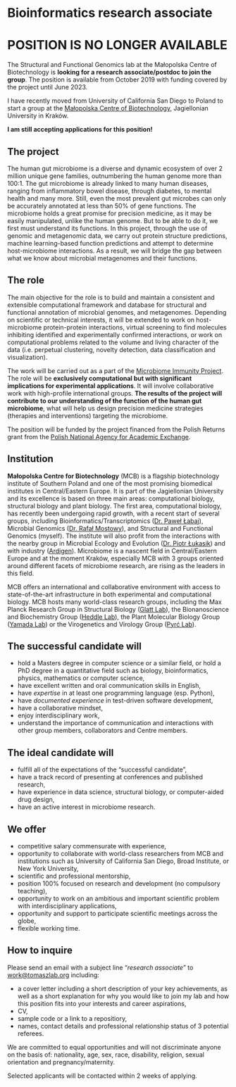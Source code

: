 # Bioinformatics research associate

# POSITION IS NO LONGER AVAILABLE

The Structural and Functional Genomics lab at the Małopolska Centre of Biotechnology is **looking for a research associate/postdoc to join the group**. The position is available from October 2019 with funding covered by the project until June 2023.

I have recently moved from University of California San Diego to Poland to start a group at the [Małopolska Centre of Biotechnology](https://mcb.uj.edu.pl/), Jagiellonian University in Kraków.  

**I am still accepting applications for this position!**

## The project

The human gut microbiome is a diverse and dynamic ecosystem of over 2 million unique gene families, outnumbering the human genome more than 100:1. The gut microbiome is already linked to many human diseases, ranging from inflammatory bowel disease, through diabetes, to mental health and many more. Still, even the most prevalent gut microbes can only be accurately annotated at less than 50% of gene functions. The microbiome holds a great promise for precision medicine, as it may be easily manipulated, unlike the human genome. But to be able to do it, we first must understand its functions. In this project, through the use of genomic and metagenomic data, we carry out protein structure predictions, machine learning-based function predictions and attempt to determine host-microbiome interactions. As a result, we will bridge the gap between what we know about microbial metagenomes and their functions.


## The role

The main objective for the role is to build and maintain a consistent and extensible computational framework and database for structural and functional annotation of microbial genomes, and metagenomes. Depending on scientific or technical interests, it will be extended to work on host-microbiome protein-protein interactions, virtual screening to find molecules inhibiting identified and experimentally confirmed interactions, or work on computational problems related to the volume and living character of the data (i.e. perpetual clustering, novelty detection, data classification and visualization).

The work will be carried out as a part of the [Microbiome Immunity Project](https://www.worldcommunitygrid.org/research/mip1/overview.do). The role will be **exclusively computational but with significant implications for experimental applications**. It will involve collaborative work with high-profile international groups. **The results of the project will contribute to our understanding of the function of the human gut microbiome**, what will help us design precision medicine strategies (therapies and interventions) targeting the microbiome.

The position will be funded by the project financed from the Polish Returns grant from the [Polish National Agency for Academic Exchange](https://nawa.gov.pl/en/).


## Institution

**Małopolska Centre for Biotechnology** (MCB) is a flagship biotechnology institute of Southern Poland and one of the most promising biomedical institutes in Central/Eastern Europe. It is part of the Jagiellonian University and its excellence is based on three main areas: computational biology, structural biology and plant biology. The first area, computational biology, has recently been undergoing rapid growth, with a recent start of several groups, including Bioinformatics/Transcriptomics ([Dr. Paweł Łabaj](https://scholar.google.pl/citations?hl=en&user=al6BDt8AAAAJ&view_op=list_works&sortby=pubdate)), Microbial Genomics ([Dr. Rafał Mostowy](https://mostowylab.com)), and Structural and Functional Genomics (myself). The institute will also profit from the interactions with the nearby group in Microbial Ecology and Evolution ([Dr. Piotr Łukasik](https://scholar.google.com/citations?user=nqaO1yUAAAAJ&hl=en)) and with industry ([Ardigen](https://ardigen.com)). Microbiome is a nascent field in Central/Eastern Europe and at the moment Kraków, especially MCB with 3 groups oriented around different facets of microbiome research, are rising as the leaders in this field.

MCB offers an international and collaborative environment with access to state-of-the-art infrastructure in both experimental and computational biology. MCB hosts many world-class research groups, including the Max Planck Research Group in Structural Biology ([Glatt Lab](http://glatt-lab.pl/)), the Bionanoscience and Biochemistry Group ([Heddle Lab](http://www.heddlelab.org/)), the Plant Molecular Biology Group ([Yamada Lab](https://mcb.uj.edu.pl/plant-molecular-biology-laboratory)) or the Virogenetics and Virology Group ([Pyrć Lab](http://virogenetics.info/)).


## The successful candidate will

*   hold a Masters degree in computer science or a similar field, or hold a PhD degree in a quantitative field such as biology, bioinformatics, physics, mathematics or computer science,
*   have excellent written and oral communication skills in English,
*   have _expertise_ in at least one programming language (esp. Python),
*   have _documented experience_ in test-driven software development,
*   have a collaborative mindset,
*   enjoy interdisciplinary work,
*   understand the importance of communication and interactions with other group members, collaborators and Centre members.


## The ideal candidate will

*   fulfill all of the expectations of the “successful candidate”,
*   have a track record of presenting at conferences and published research,
*   have experience in data science, structural biology, or computer-aided drug design,
*   have an active interest in microbiome research.


## We offer

*   competitive salary commensurate with experience,
*   opportunity to collaborate with world-class researchers from MCB and institutions such as University of California San Diego, Broad Institute, or New York University,
*   scientific and professional mentorship,
*   position 100% focused on research and development (no compulsory teaching),
*   opportunity to work on an ambitious and important scientific problem with interdisciplinary applications,
*   opportunity and support to participate scientific meetings across the globe,
*   flexible working time.


## How to inquire

Please send an email with a subject line “_research associate_” to [work@tomaszlab.org](mailto:work@tomaszlab.org) including:

*   a cover letter including a short description of your key achievements, as well as a short explanation for why you would like to join my lab and how this position fits into your interests and career aspirations,
*   CV,
*   sample code or a link to a repositiory,
*   names, contact details and professional relationship status of 3 potential referees.  

<!--
Please include the following statement in your application: “I hereby authorize you to process my personal data included in my job application for the needs of the recruitment process (in accordance with the Act of 29 August 1997 on the protection of personal data, Dz. U. No 133, item. 883, as amended)”.

### **Application deadline is Friday, June 28 2019.**
-->

We are committed to equal opportunities and will not discriminate anyone on the basis of: nationality, age, sex, race, disability, religion, sexual orientation and pregnancy/maternity.

<!--
The recruitment will be carried out in 2 steps. Selected applicants will be interviewed after the application deadline has passed.
-->
Selected applicants will be contacted within 2 weeks of applying.
